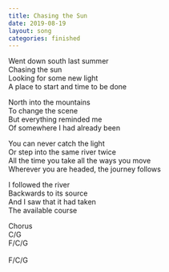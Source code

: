 ```yaml
---
title: Chasing the Sun
date: 2019-08-19
layout: song
categories: finished
---
```


Went down south last summer  
Chasing the sun  
Looking for some new light  
A place to start and time to be done

North into the mountains  
To change the scene  
But everything reminded me  
Of somewhere I had already been

<div class="chorus">
You can never catch the light<br/>
Or step into the same river twice<br/>
All the time you take all the ways you move<br/>
Wherever you are headed, the journey follows<br/>
</div>

I followed the river  
Backwards to its source  
And I saw that it had taken  
The available course 

<div class="chorus">Chorus</div>

<div class="chords">
C/G<br/>
F/C/G<br/>
<br/>
F/C/G<br/>
</div>
